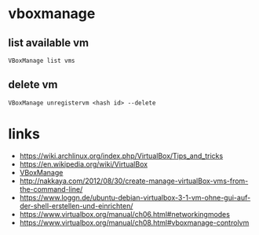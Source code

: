 # vboxmanage

## list available vm

```
VBoxManage list vms
```

## delete vm

```
VBoxManage unregistervm <hash id> --delete
```

# links

* https://wiki.archlinux.org/index.php/VirtualBox/Tips_and_tricks
* https://en.wikipedia.org/wiki/VirtualBox
* [VBoxManage](https://www.virtualbox.org/manual/ch08.html)
* http://nakkaya.com/2012/08/30/create-manage-virtualBox-vms-from-the-command-line/
* https://www.loggn.de/ubuntu-debian-virtualbox-3-1-vm-ohne-gui-auf-der-shell-erstellen-und-einrichten/
* https://www.virtualbox.org/manual/ch06.html#networkingmodes
* https://www.virtualbox.org/manual/ch08.html#vboxmanage-controlvm

